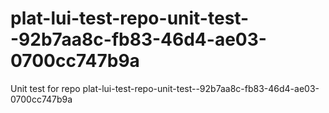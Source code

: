 # plat-lui-test-repo-unit-test--92b7aa8c-fb83-46d4-ae03-0700cc747b9a
Unit test for repo plat-lui-test-repo-unit-test--92b7aa8c-fb83-46d4-ae03-0700cc747b9a
